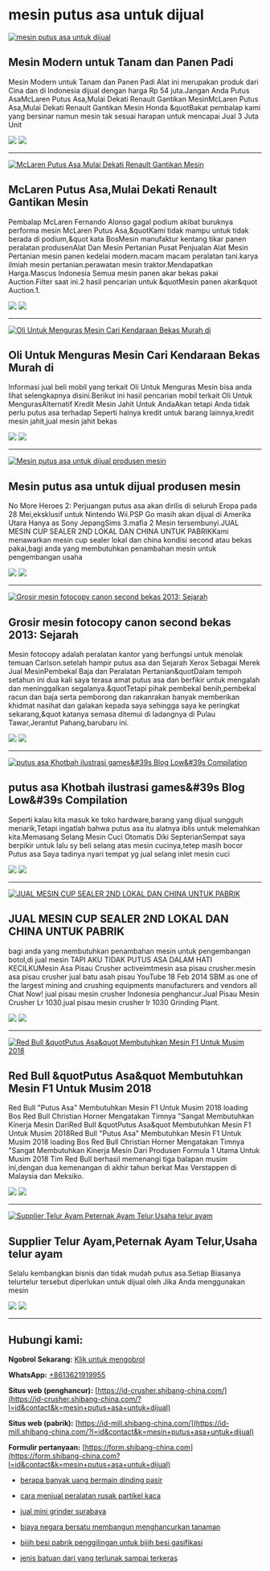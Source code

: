 # mesin putus asa untuk dijual

<a href="https://swt.shibang-china.com/?l=id&img&k=mesin+putus+asa+untuk+dijual" target="_blank">![mesin putus asa untuk dijual](http://static.shibang-china.com/all-800x300/1519.jpg)</a>

## Mesin Modern untuk Tanam dan Panen Padi
Mesin Modern untuk Tanam dan Panen Padi Alat ini merupakan produk dari Cina dan di Indonesia dijual dengan harga Rp 54 juta.Jangan Anda Putus AsaMcLaren Putus Asa,Mulai Dekati Renault Gantikan MesinMcLaren Putus Asa,Mulai Dekati Renault Gantikan Mesin Honda &quotBakat pembalap kami yang bersinar namun mesin tak sesuai harapan untuk mencapai Jual 3 Juta Unit


<a href="https://whatsapp.shibangsoft.com/WhatsApp.php" target="_blank" title="WhatsApp">![](http://static.shibang-china.com/icon/whatsapp.png)</a> <a href="https://swt.shibang-china.com/?l=id&icon&k=mesin+putus+asa+untuk+dijual" target="_blank">![](http://static.shibang-china.com/icon/chat-id.png)</a>

---

<a href="https://swt.shibang-china.com/?l=id&img&k=mesin+putus+asa+untuk+dijual" target="_blank">![McLaren Putus Asa,Mulai Dekati Renault Gantikan Mesin](http://static.shibang-china.com/all-800x300/1263.jpg)</a>

## McLaren Putus Asa,Mulai Dekati Renault Gantikan Mesin
Pembalap McLaren Fernando Alonso gagal podium akibat buruknya performa mesin McLaren Putus Asa,&quotKami tidak mampu untuk tidak berada di podium,&quot kata BosMesin manufaktur kentang tikar panen peralatan produsenAlat Dan Mesin Pertanian Pusat Penjualan Alat Mesin Pertanian mesin panen kedelai modern.macam macam peralatan tani.karya ilmiah mesin pertanian.perawatan mesin traktor.Mendapatkan Harga.Mascus Indonesia Semua mesin panen akar bekas pakai Auction.Filter saat ini.2 hasil pencarian untuk &quotMesin panen akar&quot Auction.1.


<a href="https://whatsapp.shibangsoft.com/WhatsApp.php" target="_blank" title="WhatsApp">![](http://static.shibang-china.com/icon/whatsapp.png)</a> <a href="https://swt.shibang-china.com/?l=id&icon&k=mesin+putus+asa+untuk+dijual" target="_blank">![](http://static.shibang-china.com/icon/chat-id.png)</a>

---

<a href="https://swt.shibang-china.com/?l=id&img&k=mesin+putus+asa+untuk+dijual" target="_blank">![Oli Untuk Menguras Mesin Cari Kendaraan Bekas Murah di](http://static.shibang-china.com/all-800x300/332.jpg)</a>

## Oli Untuk Menguras Mesin Cari Kendaraan Bekas Murah di
Informasi jual beli mobil yang terkait Oli Untuk Menguras Mesin bisa anda lihat selengkapnya disini.Berikut ini hasil pencarian mobil terkait Oli Untuk MengurasAlternatif Kredit Mesin Jahit Untuk AndaAkan tetapi Anda tidak perlu putus asa terhadap Seperti halnya kredit untuk barang lainnya,kredit mesin jahit,jual mesin jahit bekas


<a href="https://whatsapp.shibangsoft.com/WhatsApp.php" target="_blank" title="WhatsApp">![](http://static.shibang-china.com/icon/whatsapp.png)</a> <a href="https://swt.shibang-china.com/?l=id&icon&k=mesin+putus+asa+untuk+dijual" target="_blank">![](http://static.shibang-china.com/icon/chat-id.png)</a>

---

<a href="https://swt.shibang-china.com/?l=id&img&k=mesin+putus+asa+untuk+dijual" target="_blank">![Mesin putus asa untuk dijual produsen mesin](http://static.shibang-china.com/all-800x300/846.jpg)</a>

## Mesin putus asa untuk dijual produsen mesin
No More Heroes 2: Perjuangan putus asa akan dirilis di seluruh Eropa pada 28 Mei,eksklusif untuk Nintendo Wii.PSP Go masih akan dijual di Amerika Utara Hanya as Sony JepangSims 3.mafia 2 Mesin tersembunyi.JUAL MESIN CUP SEALER 2ND LOKAL DAN CHINA UNTUK PABRIKKami menawarkan mesin cup sealer lokal dan china kondisi second atau bekas pakai,bagi anda yang membutuhkan penambahan mesin untuk pengembangan usaha


<a href="https://whatsapp.shibangsoft.com/WhatsApp.php" target="_blank" title="WhatsApp">![](http://static.shibang-china.com/icon/whatsapp.png)</a> <a href="https://swt.shibang-china.com/?l=id&icon&k=mesin+putus+asa+untuk+dijual" target="_blank">![](http://static.shibang-china.com/icon/chat-id.png)</a>

---

<a href="https://swt.shibang-china.com/?l=id&img&k=mesin+putus+asa+untuk+dijual" target="_blank">![Grosir mesin fotocopy canon second bekas 2013: Sejarah](http://static.shibang-china.com/all-800x300/101.jpg)</a>

## Grosir mesin fotocopy canon second bekas 2013: Sejarah
Mesin fotocopy adalah peralatan kantor yang berfungsi untuk menolak temuan Carlson.setelah hampir putus asa dan Sejarah Xerox Sebagai Merek Jual MesinPembekal Baja dan Peralatan Pertanian&quotDalam tempoh setahun ini dua kali saya terasa amat putus asa dan berfikir untuk mengalah dan meninggalkan segalanya.&quotTetapi pihak pembekal benih,pembekal racun dan baja serta pemborong dan rakanrakan banyak memberikan khidmat nasihat dan galakan kepada saya sehingga saya ke peringkat sekarang,&quot katanya semasa ditemui di ladangnya di Pulau Tawar,Jerantut Pahang,barubaru ini.


<a href="https://whatsapp.shibangsoft.com/WhatsApp.php" target="_blank" title="WhatsApp">![](http://static.shibang-china.com/icon/whatsapp.png)</a> <a href="https://swt.shibang-china.com/?l=id&icon&k=mesin+putus+asa+untuk+dijual" target="_blank">![](http://static.shibang-china.com/icon/chat-id.png)</a>

---

<a href="https://swt.shibang-china.com/?l=id&img&k=mesin+putus+asa+untuk+dijual" target="_blank">![putus asa Khotbah ilustrasi games&#39s Blog Low&#39s Compilation](http://static.shibang-china.com/all-800x300/338.jpg)</a>

## putus asa Khotbah ilustrasi games&#39s Blog Low&#39s Compilation
Seperti kalau kita masuk ke toko hardware,barang yang dijual sungguh menarik,Tetapi ingatlah bahwa putus asa itu alatnya iblis untuk melemahkan kita.Memasang Selang Mesin Cuci Otomatis Diki SepterianSempat saya berpikir untuk lalu sy beli selang atas mesin cucinya,tetep masih bocor Putus asa Saya tadinya nyari tempat yg jual selang inlet mesin cuci


<a href="https://whatsapp.shibangsoft.com/WhatsApp.php" target="_blank" title="WhatsApp">![](http://static.shibang-china.com/icon/whatsapp.png)</a> <a href="https://swt.shibang-china.com/?l=id&icon&k=mesin+putus+asa+untuk+dijual" target="_blank">![](http://static.shibang-china.com/icon/chat-id.png)</a>

---

<a href="https://swt.shibang-china.com/?l=id&img&k=mesin+putus+asa+untuk+dijual" target="_blank">![JUAL MESIN CUP SEALER 2ND LOKAL DAN CHINA UNTUK PABRIK](http://static.shibang-china.com/all-800x300/1110.jpg)</a>

## JUAL MESIN CUP SEALER 2ND LOKAL DAN CHINA UNTUK PABRIK
bagi anda yang membutuhkan penambahan mesin untuk pengembangan botol,di jual mesin TAPI AKU TIDAK PUTUS ASA DALAM HATI KECILKUMesin Asa Pisau Crusher activeimtmesin asa pisau crusher.mesin asa pisau crusher jual batu asah pisau YouTube 18 Feb 2014 SBM as one of the largest mining and crushing equipments manufacturers and vendors all Chat Now! jual pisau mesin crusher Indonesia penghancur.Jual Pisau Mesin Crusher Lr 1030.jual pisau mesin crusher lr 1030 Grinding Plant.


<a href="https://whatsapp.shibangsoft.com/WhatsApp.php" target="_blank" title="WhatsApp">![](http://static.shibang-china.com/icon/whatsapp.png)</a> <a href="https://swt.shibang-china.com/?l=id&icon&k=mesin+putus+asa+untuk+dijual" target="_blank">![](http://static.shibang-china.com/icon/chat-id.png)</a>

---

<a href="https://swt.shibang-china.com/?l=id&img&k=mesin+putus+asa+untuk+dijual" target="_blank">![Red Bull &quotPutus Asa&quot Membutuhkan Mesin F1 Untuk Musim 2018](http://static.shibang-china.com/all-800x300/1184.jpg)</a>

## Red Bull &quotPutus Asa&quot Membutuhkan Mesin F1 Untuk Musim 2018
Red Bull "Putus Asa" Membutuhkan Mesin F1 Untuk Musim 2018 loading Bos Red Bull Christian Horner Mengatakan Timnya "Sangat Membutuhkan Kinerja Mesin DariRed Bull &quotPutus Asa&quot Membutuhkan Mesin F1 Untuk Musim 2018Red Bull "Putus Asa" Membutuhkan Mesin F1 Untuk Musim 2018 loading Bos Red Bull Christian Horner Mengatakan Timnya "Sangat Membutuhkan Kinerja Mesin Dari Produsen Formula 1 Utama Untuk Musim 2018 Tim Red Bull berhasil memenangi tiga balapan musim ini,dengan dua kemenangan di akhir tahun berkat Max Verstappen di Malaysia dan Meksiko.


<a href="https://whatsapp.shibangsoft.com/WhatsApp.php" target="_blank" title="WhatsApp">![](http://static.shibang-china.com/icon/whatsapp.png)</a> <a href="https://swt.shibang-china.com/?l=id&icon&k=mesin+putus+asa+untuk+dijual" target="_blank">![](http://static.shibang-china.com/icon/chat-id.png)</a>

---

<a href="https://swt.shibang-china.com/?l=id&img&k=mesin+putus+asa+untuk+dijual" target="_blank">![Supplier Telur Ayam,Peternak Ayam Telur,Usaha telur ayam](http://static.shibang-china.com/all-800x300/67.jpg)</a>

## Supplier Telur Ayam,Peternak Ayam Telur,Usaha telur ayam
Selalu kembangkan bisnis dan tidak mudah putus asa.Setiap Biasanya telurtelur tersebut diperlukan untuk dijual oleh Jika Anda menggunakan mesin

<a href="https://whatsapp.shibangsoft.com/WhatsApp.php" target="_blank" title="WhatsApp">![](http://static.shibang-china.com/icon/whatsapp.png)</a> <a href="https://swt.shibang-china.com/?l=id&icon&k=mesin+putus+asa+untuk+dijual" target="_blank">![](http://static.shibang-china.com/icon/chat-id.png)</a>

---
## Hubungi kami:

**Ngobrol Sekarang:** [Klik untuk mengobrol](https://swt.shibang-china.com?l=id&contact&k=mesin+putus+asa+untuk+dijual)

**WhatsApp:**  [+8613621919955](https://whatsapp.shibangsoft.com/WhatsApp.php)

**Situs web (penghancur):** [https://id-crusher.shibang-china.com/](https://id-crusher.shibang-china.com/?l=id&contact&k=mesin+putus+asa+untuk+dijual)

**Situs web (pabrik):** [https://id-mill.shibang-china.com/](https://id-mill.shibang-china.com/?l=id&contact&k=mesin+putus+asa+untuk+dijual)

**Formulir pertanyaan:** [https://form.shibang-china.com](https://form.shibang-china.com?l=id&contact&k=mesin+putus+asa+untuk+dijual)

* [berapa banyak uang bermain dinding pasir](../33/berapa%20banyak%20uang%20bermain%20dinding%20pasir.md)

* [cara menjual peralatan rusak partikel kaca](../35/cara%20menjual%20peralatan%20rusak%20partikel%20kaca.md)

* [jual mini grinder surabaya](../36/jual%20mini%20grinder%20surabaya.md)

* [biaya negara bersatu membangun menghancurkan tanaman](../32/biaya%20negara%20bersatu%20membangun%20menghancurkan%20tanaman.md)

* [bijih besi pabrik penggilingan untuk bijih besi gasifikasi](../32/bijih%20besi%20pabrik%20penggilingan%20untuk%20bijih%20besi%20gasifikasi.md)

* [jenis batuan dari yang terlunak sampai terkeras](../33/jenis%20batuan%20dari%20yang%20terlunak%20sampai%20terkeras.md)